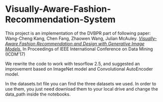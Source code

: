 # Visually-Aware-Fashion-Recommendation-System
This project is an implementation of the DVBPR part of following paper:
Wang-Cheng Kang, Chen Fang, Zhaowen Wang, Julian McAuley. *[Visually-Aware Fashion Recommendation and Design with Generative Image Models.](http://cseweb.ucsd.edu/~jmcauley/pdfs/icdm17.pdf)* In Proceedings of IEEE International Conference on Data Mining (ICDM'17)

We rewrite the code to work with tesorflow 2.5, and suggested an improvement based on ImageNet model and Convolutional AutoEncoder model. 

In the datasets.txt file you can find the three datasets we used. In order to use them, you just need download them to your local drive and change the data_path inside the notebooks.

